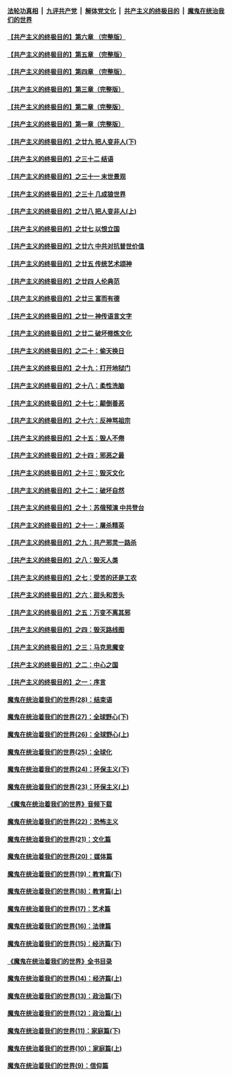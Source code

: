 ####  [法轮功真相](../../../../basic/blob/master/README.md?t=05050231) &nbsp;|&nbsp; [九评共产党](../../../../9ping.md/blob/master/README.md?t=05050231) &nbsp;|&nbsp; [解体党文化](../../../../jtdwh.md/blob/master/README.md?t=05050231)  &nbsp;|&nbsp; [共产主义的终极目的](../../../../gczydzjmd.md/blob/master/README.md?t=05050231) &nbsp;|&nbsp; [魔鬼在统治我们的世界](../../../../mgztzwmdsj.md/blob/master/README.md?t=05050231) 

#### [【共产主义的终极目的】第六章 （完整版）](../pages/nsc422/n11428913.md?t=05050231) 

#### [【共产主义的终极目的】第五章 （完整版）](../pages/nsc422/n11428912.md?t=05050231) 

#### [【共产主义的终极目的】第四章 （完整版）](../pages/nsc422/n11428907.md?t=05050231) 

#### [【共产主义的终极目的】第三章（完整版）](../pages/nsc422/n11428848.md?t=05050231) 

#### [【共产主义的终极目的】第二章（完整版）](../pages/nsc422/n11428831.md?t=05050231) 

#### [【共产主义的终极目的】第一章（完整版）](../pages/nsc422/n11417651.md?t=05050231) 

#### [【共产主义的终极目的】之廿九 把人变非人(下)](../pages/nsc422/n11344140.md?t=05050231) 

#### [【共产主义的终极目的】之三十二 结语](../pages/nsc422/n11360535.md?t=05050231) 

#### [【共产主义的终极目的】之三十一 末世景观](../pages/nsc422/n11351129.md?t=05050231) 

#### [【共产主义的终极目的】之三十 几成狼世界](../pages/nsc422/n11348280.md?t=05050231) 

#### [【共产主义的终极目的】之廿八 把人变非人(上)](../pages/nsc422/n11340492.md?t=05050231) 

#### [【共产主义的终极目的】之廿七 以恨立国](../pages/nsc422/n11336944.md?t=05050231) 

#### [【共产主义的终极目的】之廿六 中共对抗普世价值](../pages/nsc422/n11324785.md?t=05050231) 

#### [【共产主义的终极目的】之廿五 传统艺术颂神](../pages/nsc422/n11296396.md?t=05050231) 

#### [【共产主义的终极目的】之廿四 人伦典范](../pages/nsc422/n11296397.md?t=05050231) 

#### [【共产主义的终极目的】之廿三 富而有德](../pages/nsc422/n11283598.md?t=05050231) 

#### [【共产主义的终极目的】之廿一 神传语言文字](../pages/nsc422/n11263265.md?t=05050231) 

#### [【共产主义的终极目的】之廿二 破坏修炼文化](../pages/nsc422/n11245728.md?t=05050231) 

#### [【共产主义的终极目的】之二十：偷天换日](../pages/nsc422/n11238846.md?t=05050231) 

#### [【共产主义的终极目的】之十九：打开地狱门](../pages/nsc422/n11206376.md?t=05050231) 

#### [【共产主义的终极目的】之十八：柔性洗脑](../pages/nsc422/n11199994.md?t=05050231) 

#### [【共产主义的终极目的】之十七：颠倒善恶](../pages/nsc422/n11179782.md?t=05050231) 

#### [【共产主义的终极目的】之十六：反神骂祖宗](../pages/nsc422/n11166798.md?t=05050231) 

#### [【共产主义的终极目的】之十五：毁人不倦](../pages/nsc422/n11166792.md?t=05050231) 

#### [【共产主义的终极目的】之十四：邪恶之最](../pages/nsc422/n11150249.md?t=05050231) 

#### [【共产主义的终极目的】之十三：毁灭文化](../pages/nsc422/n11135227.md?t=05050231) 

#### [【共产主义的终极目的】之十二：破坏自然](../pages/nsc422/n11135214.md?t=05050231) 

#### [【共产主义的终极目的】之十：苏俄预演 中共登台](../pages/nsc422/n11118424.md?t=05050231) 

#### [【共产主义的终极目的】之十一：屠杀精英](../pages/nsc422/n11118442.md?t=05050231) 

#### [【共产主义的终极目的】之九：共产邪灵一路杀](../pages/nsc422/n11114139.md?t=05050231) 

#### [【共产主义的终极目的】之八：毁灭人类](../pages/nsc422/n11108503.md?t=05050231) 

#### [【共产主义的终极目的】之七：受苦的还是工农](../pages/nsc422/n11101809.md?t=05050231) 

#### [【共产主义的终极目的】之六：甜头和苦头](../pages/nsc422/n11096971.md?t=05050231) 

#### [【共产主义的终极目的】之五：万变不离其邪](../pages/nsc422/n11091285.md?t=05050231) 

#### [【共产主义的终极目的】之四：毁灭路线图](../pages/nsc422/n11086284.md?t=05050231) 

#### [【共产主义的终极目的】之三：马克思魔变](../pages/nsc422/n11061941.md?t=05050231) 

#### [【共产主义的终极目的】之二：中心之国](../pages/nsc422/n11047728.md?t=05050231) 

#### [【共产主义的终极目的】之一：序言](../pages/nsc422/n11086077.md?t=05050231) 

#### [魔鬼在统治着我们的世界(28)：结束语](../pages/nsc422/n10936246.md?t=05050231) 

#### [魔鬼在统治着我们的世界(27)：全球野心(下)](../pages/nsc422/n10928319.md?t=05050231) 

#### [魔鬼在统治着我们的世界(26)：全球野心(上)](../pages/nsc422/n10900318.md?t=05050231) 

#### [魔鬼在统治着我们的世界(25)：全球化](../pages/nsc422/n10788205.md?t=05050231) 

#### [魔鬼在统治着我们的世界(24)：环保主义(下)](../pages/nsc422/n10695307.md?t=05050231) 

#### [魔鬼在统治着我们的世界(23)：环保主义(上)](../pages/nsc422/n10688613.md?t=05050231) 

#### [《魔鬼在统治着我们的世界》音频下载](../pages/nsc422/n10635553.md?t=05050231) 

#### [魔鬼在统治着我们的世界(22)：恐怖主义](../pages/nsc422/n10614727.md?t=05050231) 

#### [魔鬼在统治着我们的世界(21)：文化篇](../pages/nsc422/n10597706.md?t=05050231) 

#### [魔鬼在统治着我们的世界(20)：媒体篇](../pages/nsc422/n10586579.md?t=05050231) 

#### [魔鬼在统治着我们的世界(19)：教育篇(下)](../pages/nsc422/n10564808.md?t=05050231) 

#### [魔鬼在统治着我们的世界(18)：教育篇(上)](../pages/nsc422/n10526970.md?t=05050231) 

#### [魔鬼在统治着我们的世界(17)：艺术篇](../pages/nsc422/n10499093.md?t=05050231) 

#### [魔鬼在统治着我们的世界(16)：法律篇](../pages/nsc422/n10485969.md?t=05050231) 

#### [魔鬼在统治着我们的世界(15)：经济篇(下)](../pages/nsc422/n10469975.md?t=05050231) 

#### [《魔鬼在统治着我们的世界》全书目录](../pages/nsc422/n10464261.md?t=05050231) 

#### [魔鬼在统治着我们的世界(14)：经济篇(上)](../pages/nsc422/n10457370.md?t=05050231) 

#### [魔鬼在统治着我们的世界(13)：政治篇(下)](../pages/nsc422/n10448270.md?t=05050231) 

#### [魔鬼在统治着我们的世界(12)：政治篇(上)](../pages/nsc422/n10444576.md?t=05050231) 

#### [魔鬼在统治着我们的世界(11)：家庭篇(下)](../pages/nsc422/n10440961.md?t=05050231) 

#### [魔鬼在统治着我们的世界(10)：家庭篇(上)](../pages/nsc422/n10435448.md?t=05050231) 

#### [魔鬼在统治着我们的世界(9)：信仰篇](../pages/nsc422/n10432159.md?t=05050231) 

